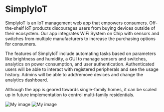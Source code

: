 # SimplyIoT
SimplyIoT is an IoT management web app that empowers consumers. Off-the-shelf IoT products discourages users from buying devices outside of their ecosystem. Our app integrates WiFi System on Chip with sensors and switches from multiple manufacturers to increase the purchasing options for consumers. 

The features of SimplyIoT include automating tasks based on parameters like brightness and humidity, a GUI to manage sensors and switches, analytics on power consumption, and user authentication. Authenticated users will be able to interact with registered peripherals and see the usage history. Admins will be able to add/remove devices and change the analytics dashboard. 

Although the app is geared towards single-family homes, it can be scaled up in future implementation to control multi-family residentials. 

![My image](https://howardgkim.github.io/webpage/Screenshot%202018-03-20%20at%2020.04.56.png)
![My image](https://howardgkim.github.io/webpage/Screenshot%202018-03-20%20at%2020.05.13.png)
